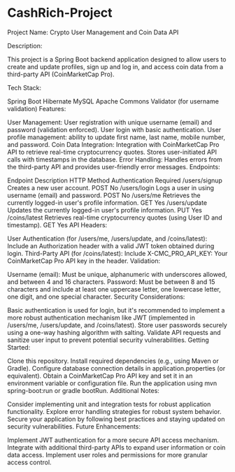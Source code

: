 # CashRich-Project
Project Name: Crypto User Management and Coin Data API

Description:

This project is a Spring Boot backend application designed to allow users to create and update profiles, sign up and log in, and access coin data from a third-party API (CoinMarketCap Pro).

Tech Stack:

Spring Boot
Hibernate
MySQL
Apache Commons Validator (for username validation)
Features:

User Management:
User registration with unique username (email) and password (validation enforced).
User login with basic authentication.
User profile management: ability to update first name, last name, mobile number, and password.
Coin Data Integration:
Integration with CoinMarketCap Pro API to retrieve real-time cryptocurrency quotes.
Stores user-initiated API calls with timestamps in the database.
Error Handling:
Handles errors from the third-party API and provides user-friendly error messages.
Endpoints:

Endpoint	Description	HTTP Method	Authentication Required
/users/signup	Creates a new user account.	POST	No
/users/login	Logs a user in using username (email) and password.	POST	No
/users/me	Retrieves the currently logged-in user's profile information.	GET	Yes
/users/update	Updates the currently logged-in user's profile information.	PUT	Yes
/coins/latest	Retrieves real-time cryptocurrency quotes (using User ID and timestamp).	GET	Yes
API Headers:

User Authentication (for /users/me, /users/update, and /coins/latest): Include an Authorization header with a valid JWT token obtained during login.
Third-Party API (for /coins/latest):
Include X-CMC_PRO_API_KEY: Your CoinMarketCap Pro API key in the header.
Validation:

Username (email): Must be unique, alphanumeric with underscores allowed, and between 4 and 16 characters.
Password: Must be between 8 and 15 characters and include at least one uppercase letter, one lowercase letter, one digit, and one special character.
Security Considerations:

Basic authentication is used for login, but it's recommended to implement a more robust authentication mechanism like JWT (implemented in /users/me, /users/update, and /coins/latest).
Store user passwords securely using a one-way hashing algorithm with salting.
Validate API requests and sanitize user input to prevent potential security vulnerabilities.
Getting Started:

Clone this repository.
Install required dependencies (e.g., using Maven or Gradle).
Configure database connection details in application.properties (or equivalent).
Obtain a CoinMarketCap Pro API key and set it in an environment variable or configuration file.
Run the application using mvn spring-boot:run or gradle bootRun.
Additional Notes:

Consider implementing unit and integration tests for robust application functionality.
Explore error handling strategies for robust system behavior.
Secure your application by following best practices and staying updated on security vulnerabilities.
Future Enhancements:

Implement JWT authentication for a more secure API access mechanism.
Integrate with additional third-party APIs to expand user information or coin data access.
Implement user roles and permissions for more granular access control.
